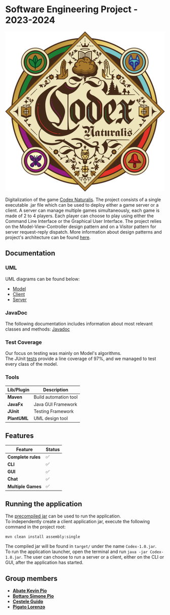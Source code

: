# Software Engineering Project - 2023-2024

![alt text](src/main/resources/images/logo.png)

Digitalization of the game [Codex Naturalis](https://www.craniocreations.it/prodotto/codex-naturalis).
The project consists of a single executable .jar file which can be used to deploy either a game server or a client.
A server can manage multiple games simultaneously, each game is made of 2 to 4 players.
Each player can choose to play using either the Command Line Interface or the Graphical User Interface.
The project relies on the Model-View-Controller design pattern and on a Visitor pattern for server request-reply dispatch.
More information about design patterns and project's architecture can be found [here](deliverables/).

## Documentation

### UML

UML diagrams can be found below:

- [Model](deliverables/FinalUML/images/Model.png)
- [Client](deliverables/FinalUML/images/Client.png)
- [Server](deliverables/FinalUML/images/Server.png)

### JavaDoc

The following documentation includes information about most relevant classes and methods: [Javadoc](deliverables/JavaDoc/index.html)

### Test Coverage

Our focus on testing was mainly on Model's algorithms. <br/>
The JUnit [tests](src/test/java) provide a line coverage of 97%, and we managed to test every class of the model.

### Tools

| Lib/Plugin   | Description           |
|--------------|-----------------------|
| __Maven__    | Build automation tool |
| __JavaFx__   | Java GUI Framework    |
| __JUnit__    | Testing Framework     |
| __PlantUML__ | UML design tool       |

## Features

| Feature            | Status |
|--------------------|--------|
| __Complete rules__ | ✅      |
| __CLI__            | ✅      |
| __GUI__            | ✅      |
| __Chat__           | ✅      |
| __Multiple Games__ | ✅      |

## Running the application

The [precompiled jar]() can be used to run the application. <br />
To independently create a client application jar, execute the following command in the project root:

```
mvn clean install assembly:single
```

The compiled jar will be found in ```target/``` under the name ```Codex-1.0.jar```. <br />
To run the application launcher, open the terminal and run ```java -jar Codex-1.0.jar```.
The user can choose to run a server or a client, either on the CLI or GUI, after the application has started.

## Group members

- [__Abate Kevin Pio__](https://github.com/keevin16)
- [__Bottaro Simone Pio__](https://github.com/)
- [__Cestele Guido__](https://github.com/guido_cestele)
- [__Pigato Lorenzo__](https://github.com/lorenzo-pigato)